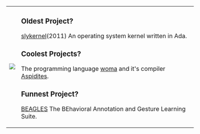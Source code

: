 <table>
<tr>
</tr>
<tr>
<td>

<img style="float: right;" src="https://github-readme-stats.vercel.app/api/top-langs/?username=rjdbcm&langs_count=8&hide=javascript,html,typescript&exclude_repo=BEAGLES,darkflow,dear-github-2.0,contracts&theme=dark">

</td>
<td>

### Oldest Project?
  [slykernel](https://github.com/rjdbcm/slykernel)(2011) An operating system kernel written in Ada.
  
### Coolest Projects?
  The programming language [woma](https://github.com/rjdbcm/woma) and it's compiler [Aspidites](https://github.com/rjdbcm/Aspidites).

### Funnest Project?
  [BEAGLES](https://github.com/rjdbcm/BEAGLES) The BEhavioral Annotation and Gesture Learning Suite.

</td>
</tr>
</table>

<!--
**rjdbcm/rjdbcm** is a ✨ _special_ ✨ repository because its `README.md` (this file) appears on your GitHub profile.

Here are some ideas to get you started:

- 🔭 I’m currently working on ...
- 🌱 I’m currently learning ...
- 👯 I’m looking to collaborate on ...
- 🤔 I’m looking for help with ...
- 💬 Ask me about ...
- 📫 How to reach me: ...
- 😄 Pronouns: ...
- ⚡ Fun fact: ...
-->
